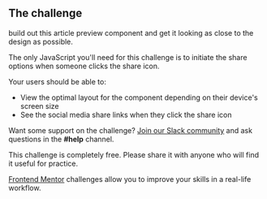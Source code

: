




## The challenge

build out this article preview component and get it looking as close to the design as possible.


The only JavaScript you'll need for this challenge is to initiate the share options when someone clicks the share icon.

Your users should be able to: 

- View the optimal layout for the component depending on their device's screen size
- See the social media share links when they click the share icon

Want some support on the challenge? [Join our Slack community](https://www.frontendmentor.io/slack) and ask questions in the **#help** channel.


This challenge is completely free. Please share it with anyone who will find it useful for practice.



[Frontend Mentor](https://www.frontendmentor.io) challenges allow you to improve your skills in a real-life workflow.
